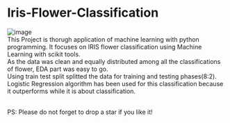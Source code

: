 # Iris-Flower-Classification
![image](https://github.com/abeed04/Iris-Flower-Classification/assets/156498387/3d5eb0c6-f009-496b-9eac-48f8ef5bebfc)
<br>
This Project is thorugh application of machine learning with python programming. It focuses on IRIS flower classification using Machine Learning with scikit tools.
<br>
As the data was clean and equally distributed among all the classifications of flower, EDA part was easy to go.
<br>
Using train test split splitted the data for training and testing phases(8:2).
<br>
Logistic Regression algorithm has been used for this classification because it outperforms while it is about classification.
<br>
<br>

PS: Please do not forget to drop a star if you like it!
